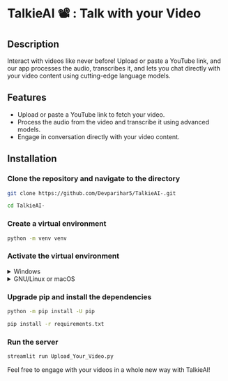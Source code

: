 # TalkieAI 📽️ : Talk with your Video

## Description
Interact with videos like never before! Upload or paste a YouTube link, and our app processes the audio, transcribes it, and lets you chat directly with your video content using cutting-edge language models.

## Features
- Upload or paste a YouTube link to fetch your video.
- Process the audio from the video and transcribe it using advanced models.
- Engage in conversation directly with your video content.

## Installation

### Clone the repository and navigate to the directory

```bash
git clone https://github.com/Devparihar5/TalkieAI-.git
```

```bash
cd TalkieAI-
```

### Create a virtual environment

```bash
python -m venv venv
```

### Activate the virtual environment

<details>
  <summary>Windows</summary>

```pwsh
Set-ExecutionPolicy -ExecutionPolicy RemoteSigned -Scope CurrentUser
```

```pwsh
.\venv\Scripts\activate.ps1
```

</details>

<details>
  <summary>GNU/Linux or macOS</summary>

```bash
source venv/bin/activate
```

</details>

### Upgrade pip and install the dependencies

```bash
python -m pip install -U pip
```

```bash
pip install -r requirements.txt
```

### Run the server

```bash
streamlit run Upload_Your_Video.py
```

Feel free to engage with your videos in a whole new way with TalkieAI!
